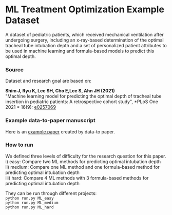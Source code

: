 # ML Treatment Optimization Example Dataset

A dataset of pediatric patients, which received mechanical ventilation after undergoing surgery, including an x-ray-based determination of the optimal tracheal tube intubation depth and a set of personalized patient attributes to be used in machine learning and formula-based models to predict this optimal depth.
### Source
Dataset and research goal are based on:

**Shim J, Ryu K, Lee SH, Cho E,Lee S, Ahn JH (2021)** <br>
"Machine learning model for predicting the optimal depth of tracheal tube insertion in pediatric patients: A retrospective cohort study",
*PLoS One 2021 * 16(9): [e0257069](https://journals.plos.org/plosone/article?id=10.1371/journal.pone.0257069)

### Example data-to-paper manuscript
 Here is an [example paper](https://github.com/rkishony/data-to-paper-supplementary/blob/main/Supplementary%20Data-chained%20Manuscripts/Supplementary%20Data-chained%20Manuscript%20D.pdf) created by data-to paper.

### How to run
We defined three levels of difficulty for the research question for this paper.  
i)  easy: Compare two ML methods for predicting optimal intubation depth  
ii)  medium: Compare one ML method and one formula-based method for predicting optimal intubation depth  
iii) hard: Compare 4 ML methods with 3 formula-based methods for predicting optimal intubation depth  

They can be run through different projects:  
`python run.py ML_easy`  
`python run.py ML_medium`  
`python run.py ML_hard`
